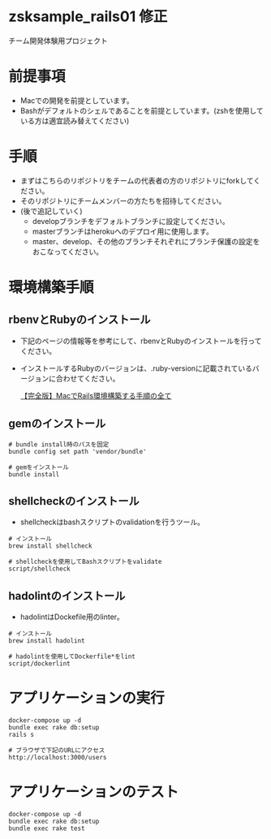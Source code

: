 # zsksample_rails01 修正

チーム開発体験用プロジェクト

# 前提事項

- Macでの開発を前提としています。
- Bashがデフォルトのシェルであることを前提としています。(zshを使用している方は適宜読み替えてください)

# 手順

- まずはこちらのリポジトリをチームの代表者の方のリポジトリにforkしてください。
- そのリポジトリにチームメンバーの方たちを招待してください。
- (後で追記していく)
  - developブランチをデフォルトブランチに設定してください。
  - masterブランチはherokuへのデプロイ用に使用します。
  - master、develop、その他のブランチそれぞれにブランチ保護の設定をおこなってください。

# 環境構築手順

## rbenvとRubyのインストール

- 下記のページの情報等を参考にして、rbenvとRubyのインストールを行ってください。
- インストールするRubyのバージョンは、.ruby-versionに記載されているバージョンに合わせてください。

  [【完全版】MacでRails環境構築する手順の全て](https://qiita.com/kodai_0122/items/56168eaec28eb7b1b93b)

## gemのインストール

```
# bundle install時のパスを固定
bundle config set path 'vendor/bundle'

# gemをインストール
bundle install
```

## shellcheckのインストール

- shellcheckはbashスクリプトのvalidationを行うツール。

```
# インストール
brew install shellcheck

# shellcheckを使用してBashスクリプトをvalidate
script/shellcheck
```

## hadolintのインストール

- hadolintはDockefile用のlinter。

```
# インストール
brew install hadolint

# hadolintを使用してDockerfile*をlint
script/dockerlint
```

# アプリケーションの実行

```
docker-compose up -d
bundle exec rake db:setup
rails s

# ブラウザで下記のURLにアクセス
http://localhost:3000/users
```

# アプリケーションのテスト

```
docker-compose up -d
bundle exec rake db:setup
bundle exec rake test
```
